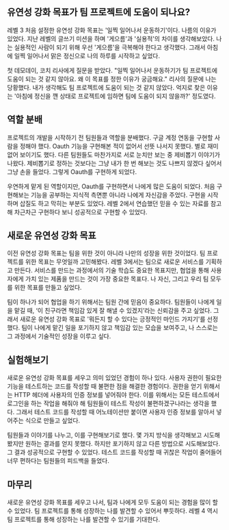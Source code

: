 
## 유연성 강화 목표가 팀 프로젝트에 도움이 되나요?

레벨 3 처음 설정한 유연성 강화 목표는 '일찍 일어나서 운동하기'이다. 나름의 이유가 있었다. 지난 레벨의 글쓰기 미션을 하며 '게으름'과 '실용적'의 차이를 생각해보았다. 나는 실용적인 사람이 되기 위해 우선 '게으름'을 극복해야 한다고 생각했다. 그래서 아침에 일찍 일어나서 맑은 정신으로 나의 하루를 시작하고 싶었다.

첫 데모데이, 코치 리사에게 질문을 받았다. "일찍 일어나서 운동하기가 팀 프로젝트에 도움이 되는 것 같지 않아요. 왜 이 목표를 정한 이유가 궁금해요." 리사의 질문에 나는 당황했다. 내가 생각해도 팀 프로젝트에 도움이 되는 것 같지 않았다. 억지로 찾은 이유는 '아침에 정신을 깬 상태로 프로젝트에 임하면 팀에 도움이 되지 않을까?' 정도였다.

## 역할 분배

프로젝트의 개발을 시작하기 전 팀원들과 역할을 분배했다. 구글 계정 연동을 구현할 사람을 정해야 했다. Oauth 기능을 구현해본 적이 없어서 선뜻 나서지 못했다. 별로 재미없어 보이기도 했다. 다른 팀원들도 마찬가지로 서로 눈치만 보는 중 제비뽑기 이야기가 나왔다. 제비뽑기로 정하는 것보다는 그냥 내가 한 번 해보는 것도 나쁘지 않겠다 싶어서 그냥 손을 들었다. 그렇게 Oauth를 구현하게 되었다.

우연하게 맡게 된 역할이지만, Oauth를 구현하면서 나에게 많은 도움이 되었다. 처음 구현해보는 기능을 공부하는 지식적 측면뿐 아니라 나에게 자신감을 주었다. 구현을 시작하며 삽질도 하고 막히는 부분도 있었다. 레벨 2에서 연습했던 믿을 수 있는 자료를 참고해 차근차근 구현하다 보니 성공적으로 구현할 수 있었다.

## 새로운 유연성 강화 목표

이전 유연성 강화 목표는 팀을 위한 것이 아니라 나만의 성장을 위한 것이었다. 팀 프로젝트를 위한 목표는 무엇일까 고민해봤다. 레벨 3에서는 팀으로 새로운 서비스를 기획하고 만든다. 서비스를 만드는 과정에서의 기술 학습도 중요한 목표지만, 협업을 통해 사용자에게 가치 있는 제품을 만드는 것이 가장 중요한 목표다. 나 자신, 그리고 우리 팀 모두를 위한 목표를 만들고 싶었다.

팀이 하나가 되어 협업을 하기 위해서는 팀원 간에 믿음이 중요하다. 팀원들이 나에게 일을 맡길 때, ‘이 친구라면 책임감 있게 잘 해낼 수 있겠지’라는 신뢰감을 주고 싶었다. 그래서 새로운 유연성 강화 목표로 '뭐든지 할 수 있다는 긍정적인 마인드 가지기'를 선정했다. 팀이 나에게 맡긴 일을 포기하지 않고 책임감 있는 모습을 보여주고, 나 스스로는 그 과정에서 기술적인 성장을 이루고 싶다.

## 실험해보기

새로운 유연성 강화 목표를 세우고 의미 있었던 경험이 하나 있다. 사용자 권한이 필요한 기능을 테스트하는 코드를 작성할 때 불편한 점을 해결한 경험이다. 권한을 얻기 위해서는 HTTP 헤더에 사용자의 인증 정보를 넣어줘야 한다. 이를 위해서는 모든 테스트에서 로그인을 하는 작업을 해줘야 해 팀원들이 테스트 작성이 불편하겠구나라는 생각을 했다. 그래서 테스트 코드를 작성할 때 어노테이션만 붙이면 사용자 인증 정보를 알아서 넣어주는 식으로 만들고 싶었다.

팀원들과 이야기를 나누고, 이를 구현해보기로 했다. 몇 가지 방식을 생각해보고 시도해봤지만 원하는 결과를 얻지 못했다. 하지만 포기하지 않고 다른 방법으로 시도해보았다. 그 결과 성공적으로 구현할 수 있었다. 테스트 코드를 작성할 때 귀찮은 작업이 줄어들어 너무 편하다는 팀원들의 피드백을 들었다.

## 마무리

새로운 유연성 강화 목표를 세우고 나서, 팀과 나에게 모두 도움이 되는 경험을 많이 할 수 있었다. 팀 프로젝트를 통해 성장하는 나를 발견할 수 있어서 뿌듯하다. 레벨 4 역시 팀 프로젝트를 통해 성장하는 나를 발견할 수 있기를 기대한다.

